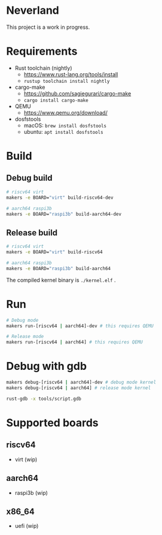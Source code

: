 # Neverland

This project is a work in progress.

# Requirements

- Rust toolchain (nightly)
  - https://www.rust-lang.org/tools/install
  - `rustup toolchain install nightly`
- cargo-make
  - https://github.com/sagiegurari/cargo-make
  - `cargo install cargo-make`
- QEMU
  - https://www.qemu.org/download/
- dosfstools
  - macOS: `brew install dosfstools`
  - ubuntu: `apt install dosfstools`

# Build

## Debug build

```bash
# riscv64 virt
makers -e BOARD="virt" build-riscv64-dev

# aarch64 raspi3b
makers -e BOARD="raspi3b" build-aarch64-dev
```

## Release build

```bash
# riscv64 virt
makers -e BOARD="virt" build-riscv64

# aarch64 raspi3b
makers -e BOARD="raspi3b" build-aarch64
```

The compiled kernel binary is `./kernel.elf` .

# Run

```bash
# Debug mode
makers run-[riscv64 | aarch64]-dev # this requires QEMU

# Release mode
makers run-[riscv64 | aarch64] # this requires QEMU
```

# Debug with gdb

```bash
makers debug-[riscv64 | aarch64]-dev # debug mode kernel
makers debug-[riscv64 | aarch64] # release mode kernel
```

```bash
rust-gdb -x tools/script.gdb
```

# Supported boards

## riscv64

- virt (wip)

## aarch64

- raspi3b (wip)

## x86_64

- uefi (wip)